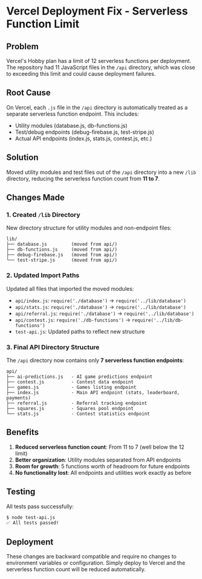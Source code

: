 # Vercel Deployment Fix - Serverless Function Limit

## Problem
Vercel's Hobby plan has a limit of 12 serverless functions per deployment. The repository had 11 JavaScript files in the `/api` directory, which was close to exceeding this limit and could cause deployment failures.

## Root Cause
On Vercel, each `.js` file in the `/api` directory is automatically treated as a separate serverless function endpoint. This includes:
- Utility modules (database.js, db-functions.js)
- Test/debug endpoints (debug-firebase.js, test-stripe.js)
- Actual API endpoints (index.js, stats.js, contest.js, etc.)

## Solution
Moved utility modules and test files out of the `/api` directory into a new `/lib` directory, reducing the serverless function count from **11 to 7**.

## Changes Made

### 1. Created `/lib` Directory
New directory structure for utility modules and non-endpoint files:
```
lib/
├── database.js         (moved from api/)
├── db-functions.js     (moved from api/)
├── debug-firebase.js   (moved from api/)
└── test-stripe.js      (moved from api/)
```

### 2. Updated Import Paths
Updated all files that imported the moved modules:
- `api/index.js`: `require('./database')` → `require('../lib/database')`
- `api/stats.js`: `require('./database')` → `require('../lib/database')`
- `api/referral.js`: `require('./database')` → `require('../lib/database')`
- `api/contest.js`: `require('./db-functions')` → `require('../lib/db-functions')`
- `test-api.js`: Updated paths to reflect new structure

### 3. Final API Directory Structure
The `/api` directory now contains only **7 serverless function endpoints**:
```
api/
├── ai-predictions.js   - AI game predictions endpoint
├── contest.js          - Contest data endpoint
├── games.js            - Games listing endpoint
├── index.js            - Main API endpoint (stats, leaderboard, payments)
├── referral.js         - Referral tracking endpoint
├── squares.js          - Squares pool endpoint
└── stats.js            - Contest statistics endpoint
```

## Benefits
1. **Reduced serverless function count**: From 11 to 7 (well below the 12 limit)
2. **Better organization**: Utility modules separated from API endpoints
3. **Room for growth**: 5 functions worth of headroom for future endpoints
4. **No functionality lost**: All endpoints and utilities work exactly as before

## Testing
All tests pass successfully:
```bash
$ node test-api.js
✅ All tests passed!
```

## Deployment
These changes are backward compatible and require no changes to environment variables or configuration. Simply deploy to Vercel and the serverless function count will be reduced automatically.
